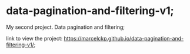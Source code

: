 # data-pagination-and-filtering-v1;

My second project. Data pagination and filtering;

link to view the project: https://marcelckp.github.io/data-pagination-and-filtering-v1/;
